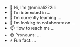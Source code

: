- 👋 Hi, I’m @amirali222ili
- 👀 I’m interested in ...
- 🌱 I’m currently learning ...
- 💞️ I’m looking to collaborate on ...
- 📫 How to reach me ...
- 😄 Pronouns: ...
- ⚡ Fun fact: ...

<!---
amirali222ili/amirali222ili is a ✨ special ✨ repository because its `README.md` (this file) appears on your GitHub profile.
You can click the Preview link to take a look at your changes.
--->
